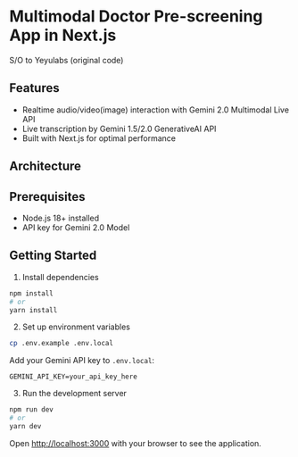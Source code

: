 # Multimodal Doctor Pre-screening App in Next.js

S/O to Yeyulabs (original code)

## Features

- Realtime audio/video(image) interaction with Gemini 2.0 Multimodal Live API
- Live transcription by Gemini 1.5/2.0 GenerativeAI API
- Built with Next.js for optimal performance

## Architecture


## Prerequisites

- Node.js 18+ installed
- API key for Gemini 2.0 Model

## Getting Started

1. Install dependencies
```bash
npm install
# or
yarn install
```

2. Set up environment variables
```bash
cp .env.example .env.local
```
Add your Gemini API key to `.env.local`:
```
GEMINI_API_KEY=your_api_key_here
```

3. Run the development server
```bash
npm run dev
# or
yarn dev
```

Open [http://localhost:3000](http://localhost:3000) with your browser to see the application.


